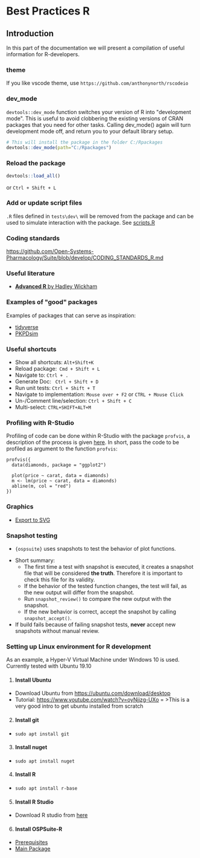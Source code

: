 # Best Practices R

## Introduction

In this part of the documentation we will present a compilation of useful information for R-developers.

### theme

If you like vscode theme, use `https://github.com/anthonynorth/rscodeio`

### dev_mode

`devtools::dev_mode` function switches your version of R into "development mode". This is useful to avoid clobbering the existing versions of CRAN packages that you need for other tasks. Calling dev_mode() again will turn development mode off, and return you to your default library setup.

```R
# This will install the package in the folder C:/Rpackages
devtools::dev_mode(path="C:/Rpackages")
```

### Reload the package

```R
devtools::load_all()
```

or `Ctrl + Shift + L`

### Add or update script files

`.R` files defined in `tests\dev\` will be removed from the package and can be used to simulate interaction with the package. See [scripts.R](https://github.com/Open-Systems-Pharmacology/OSPSuite-R/wiki/tests/dev/scripts.R)

### Coding standards
https://github.com/Open-Systems-Pharmacology/Suite/blob/develop/CODING_STANDARDS_R.md

### Useful literature
- [**Advanced R** by Hadley Wickham](https://adv-r.hadley.nz/)

### Examples of "good" packages
Examples of packages that can serve as inspiration:
- [tidyverse](https://github.com/tidyverse)
- [PKPDsim](https://github.com/InsightRX/PKPDsim)

### Useful shortcuts

- Show all shortcuts: `Alt+Shift+K`
- Reload package:` Cmd + Shift + L`
- Navigate to: `Ctrl + .`
- Generate Doc: ` Ctrl + Shift + D`
- Run unit tests: `Ctrl + Shift + T`
- Navigate to implementation: `Mouse over + F2` or `CTRL + Mouse Click`
- Un-/Comment line/selection: `Ctrl + Shift + C`
- Multi-select: `CTRL+SHIFT+ALT+M`

### Profiling with R-Studio
Profiling of code can be done within R-Studio with the package `profvis`, a description of the process is given [here](https://support.rstudio.com/hc/en-us/articles/218221837-Profiling-with-RStudio). In short, pass the code to be profiled as argument to the function `profvis`:

```
profvis({
  data(diamonds, package = "ggplot2")

  plot(price ~ carat, data = diamonds)
  m <- lm(price ~ carat, data = diamonds)
  abline(m, col = "red")
})
```

### Graphics
- [Export to SVG](https://stackoverflow.com/questions/12226822/how-to-save-a-plot-made-with-ggplot2-as-svg)

### Snapshot testing
- `{ospsuite}` uses snapshots to test the behavior of plot functions. 
<!-- TODO_LINK_INVALID Read [Introduction to snapshot testing in R](https://esqlabs.github.io/intro-to-snapshot-testing/#/title-slide) for information on how to. -->
- Short summary:
  - The first time a test with snapshot is executed, it creates a snapshot file that will be considered **the truth**. Therefore it is important to check 
  this file for its validity.
  - If the behavior of the tested function changes, the test will fail, as the new output will differ from the snapshot.
  - Run `snapshot_review()` to compare the new output with the snapshot.
  - If the new behavior is correct, accept the snapshot by calling `snapshot_accept()`.
- If build fails because of failing snapshot tests, **never** accept new snapshots without manual review.

### Setting up Linux environment for R development
As an example, a Hyper-V Virtual Machine under Windows 10 is used. Currently tested with Ubuntu 19.10
1. #### Install Ubuntu
  * Download Ubuntu from https://ubuntu.com/download/desktop
  * Tutorial: https://www.youtube.com/watch?v=oyNjjzg-UXo
= >This is a very good intro to get ubuntu installed from scratch

2. #### Install git
- `sudo apt install git`

3. #### Install nuget
- `sudo apt install nuget`

4. #### Install R
- `sudo apt install r-base`

5. #### Install R Studio
  * Download R studio from [here](https://www.rstudio.com/products/rstudio/download/#download)

6. #### Install OSPSuite-R
- [Prerequisites](https://github.com/Open-Systems-Pharmacology/rSharp?tab=readme-ov-file#ubuntu)
- [Main Package](https://github.com/Open-Systems-Pharmacology/OSPSuite-R#ospsuite-r-package)
